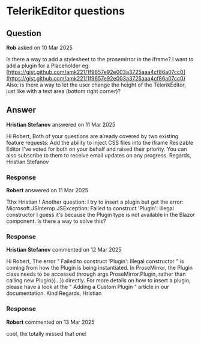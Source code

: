 # TelerikEditor questions

## Question

**Rob** asked on 10 Mar 2025

Is there a way to add a stylesheet to the prosemirror in the iframe? I want to add a plugin for a Placeholder eg: [https://gist.github.com/amk221/1f9657e92e003a3725aaa4cf86a07cc0](https://gist.github.com/amk221/1f9657e92e003a3725aaa4cf86a07cc0) Also: is there a way to let the user change the height of the TelerikEditor, just like with a text area (bottom right corner)?

## Answer

**Hristian Stefanov** answered on 11 Mar 2025

Hi Robert, Both of your questions are already covered by two existing feature requests: Add the ability to inject CSS files into the iframe Resizable Editor I've voted for both on your behalf and raised their priority. You can also subscribe to them to receive email updates on any progress. Regards, Hristian Stefanov

### Response

**Robert** answered on 11 Mar 2025

Tthx Hristian ! Another question: I try to insert a plugin but get the error: Microsoft.JSInterop.JSException: Failed to construct 'Plugin': Illegal constructor I guess it's because the Plugin type is not available in the Blazor component. Is there a way to solve this? <script suppress-error="BL9992"> window. pluginsProvider=( args )=> { const schema=args. getSchema (); const placeholder=( text )=> { const update=( view )=> { if (view. state. doc. textContent ) {
view. dom. removeAttribute ( 'data-placeholder' );
} else {
view. dom. setAttribute ( 'data-placeholder', text);
}
}; return new Plugin ({ view ( view ) { update (view); return { update };
}
});
}; return [...args. getPlugins (schema), placeholder ( 'Some text' )];
}
</script> <TelerikEditor Tools="@Tools" Plugins="pluginsProvider"> </TelerikEditor>

### Response

**Hristian Stefanov** commented on 12 Mar 2025

Hi Robert, The error " Failed to construct 'Plugin': Illegal constructor " is coming from how the Plugin is being instantiated. In ProseMirror, the Plugin class needs to be accessed through args.ProseMirror.Plugin, rather than calling new Plugin({...}) directly. For more details on how to insert a plugin, please have a look at the " Adding a Custom Plugin " article in our documentation. Kind Regards, Hristian

### Response

**Robert** commented on 13 Mar 2025

cool, thx totally missed that one!
